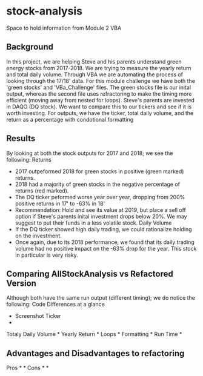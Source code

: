 # stock-analysis
Space to hold information from Module 2 VBA
## Background
In this project, we are helping Steve and his parents understand green energy stocks from 2017-2018. 
We are trying to measure the yearly return and total daily volume. 
Through VBA we are automating the process of looking through the 17/18' data. 
For this module challenge we have both the 'green stocks' and 'VBa_Challenge' files. The green stocks file is our inital output, whereas the second file uses refractoring to make the timing more efficient (moving away from nested for loops). 
Steve's parents are invested in DAQO (DQ stock). We want to compare this to our tickers and see if it is worth investing. 
For outputs, we have the ticker, total daily volume, and the return as a percentage with condotional formatting 
## Results
By looking at both the stock outputs for 2017 and 2018; we see the following: 
Returns
* 2017 outpeformed 2018 for green stocks in positive (green marked) returns. 
* 2018 had a majority of green stocks in the negative percentage of returns (red marked).
* The DQ ticker peformed worse year over year, dropping from 200% positive returns in 17' to -63% in 18'
* Recommendation: Hold and see its value at 2019, but place a sell off option if Steve's parents inital investment drops below 20%. We may suggest to put their funds in a less volatile stock. 
Daily Volume
* If the DQ ticker showed high daily trading, we could rationalize holding on the investment. 
* Once again, due to its 2018 performance, we found that its daily trading volume had no positive impact on the -63% drop for the year. This stock in particular is very risky. 
## Comparing AllStockAnalysis vs Refactored Version
Although both have the same run output (different timing); we do notice the following: 
Code Differences at a glance 
* Screenshot 
Ticker
*
Totaly Daily Volume
*
Yearly Return 
*
Loops
*
Formatting
*
Run Time
*
## Advantages and Disadvantages to refactoring
Pros
*
*
Cons
*
*
